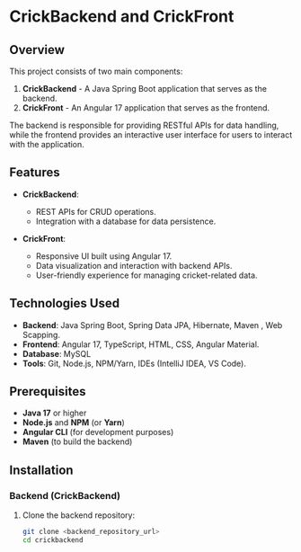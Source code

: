 # CrickBackend and CrickFront

## Overview

This project consists of two main components:

1. **CrickBackend** - A Java Spring Boot application that serves as the backend.
2. **CrickFront** - An Angular 17 application that serves as the frontend.

The backend is responsible for providing RESTful APIs for data handling, while the frontend provides an interactive user interface for users to interact with the application.

## Features

- **CrickBackend**:
  - REST APIs for CRUD operations.
  - Integration with a database for data persistence.
  
- **CrickFront**:
  - Responsive UI built using Angular 17.
  - Data visualization and interaction with backend APIs.
  - User-friendly experience for managing cricket-related data.

## Technologies Used

- **Backend**: Java Spring Boot, Spring Data JPA, Hibernate, Maven , Web Scapping.
- **Frontend**: Angular 17, TypeScript, HTML, CSS, Angular Material.
- **Database**: MySQL
- **Tools**: Git, Node.js, NPM/Yarn, IDEs (IntelliJ IDEA, VS Code).

## Prerequisites

- **Java 17** or higher
- **Node.js** and **NPM** (or **Yarn**)
- **Angular CLI** (for development purposes)
- **Maven** (to build the backend)

## Installation

### Backend (CrickBackend)

1. Clone the backend repository:

   ```bash
   git clone <backend_repository_url>
   cd crickbackend

